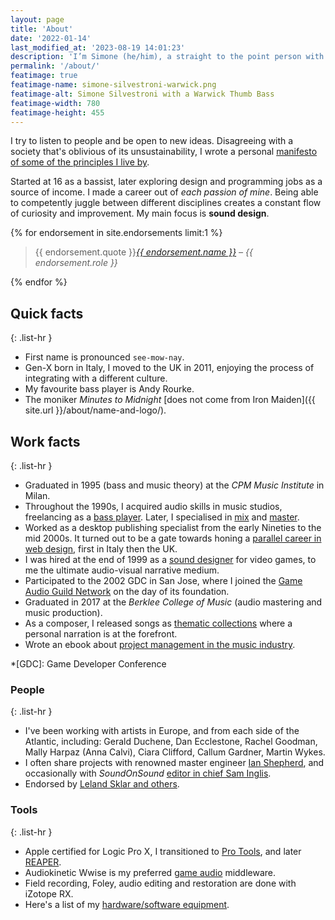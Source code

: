 ```yaml
---
layout: page
title: 'About'
date: '2022-01-14'
last_modified_at: '2023-08-19 14:01:23'
description: 'I’m Simone (he/him), a straight to the point person with a major interest in sound design, music, and programming.'
permalink: '/about/'
featimage: true
featimage-name: simone-silvestroni-warwick.png
featimage-alt: Simone Silvestroni with a Warwick Thumb Bass
featimage-width: 780
featimage-height: 455
---
```

I try to listen to people and be open to new ideas. Disagreeing with a society that's oblivious of its unsustainability, I wrote a personal [manifesto of some of the principles I live by](/personal-manifesto/).

Started at 16 as a bassist, later exploring design and programming jobs as a source of income. I made a career out of _each passion of mine_. Being able to competently juggle between different disciplines creates a constant flow of curiosity and improvement. My main focus is **sound design**.

<aside>
  {% for endorsement in site.endorsements limit:1 %}
  <blockquote>
    <p>{{ endorsement.quote }}<cite><a href="{{ endorsement.url }}">{{ endorsement.name }}</a> &ndash; {{ endorsement.role }}</cite></p>
  </blockquote>
  {% endfor %}
</aside>

## Quick facts

{: .list-hr }
- First name is pronounced `see-mow-nay`.
- Gen-X born in Italy, I moved to the UK in 2011, enjoying the process of integrating with a different culture.
- My favourite bass player is Andy Rourke.
- The moniker _Minutes to Midnight_ [does not come from Iron Maiden]({{ site.url }}/about/name-and-logo/).

## Work facts

{: .list-hr }
- Graduated in 1995 (bass and music theory) at the _CPM Music Institute_ in Milan.
- Throughout the 1990s, I acquired audio skills in music studios, freelancing as a [bass player](/blog/tag/bass/). Later, I specialised in [mix](/blog/tag/mix/) and [master](/blog/tag/master/).
- Worked as a desktop publishing specialist from the early Nineties to the mid 2000s. It turned out to be a gate towards honing a [parallel career in web design](https://simonesilvestroni.com), first in Italy then the UK.
- I was hired at the end of 1999 as a [sound designer](/blog/tag/sound-design/) for video games, to me the ultimate audio-visual narrative medium.
- Participated to the 2002 GDC in San Jose, where I joined the [Game Audio Guild Network](/work/sound-design/ruff-trigger-playstation2-game/#game-developer-conference-and-gang) on the day of its foundation.
- Graduated in 2017 at the _Berklee College of Music_ (audio mastering and music production).
- As a composer, I released songs as [thematic collections](/work/music/) where a personal narration is at the forefront.
- Wrote an ebook about [project management in the music industry](/blog/project-management/).

*[GDC]: Game Developer Conference

### People

{: .list-hr }
- I've been working with artists in Europe, and from each side of the Atlantic, including: Gerald Duchene, Dan Ecclestone, Rachel Goodman, Mally Harpaz (Anna Calvi), Ciara Clifford, Callum Gardner, Martin Wykes.
- I often share projects with renowned master engineer [Ian Shepherd](https://productionadvice.co.uk/about/), and occasionally with _SoundOnSound_ [editor in chief Sam Inglis](https://www.soundonsound.com/author/sam-inglis).
- Endorsed&nbsp;by [Leland Sklar and others](/work/endorsements/).

### Tools

{: .list-hr }
- Apple certified for Logic Pro X, I transitioned to [Pro Tools](/blog/tag/pro-tools/), and later [REAPER](/blog/tag/reaper/).
- Audiokinetic Wwise is my preferred [game audio](/blog/tag/game-audio/) middleware.
- Field recording, Foley, audio editing and restoration are done with iZotope RX.
- Here's a list of my [hardware/software equipment](/uses/).